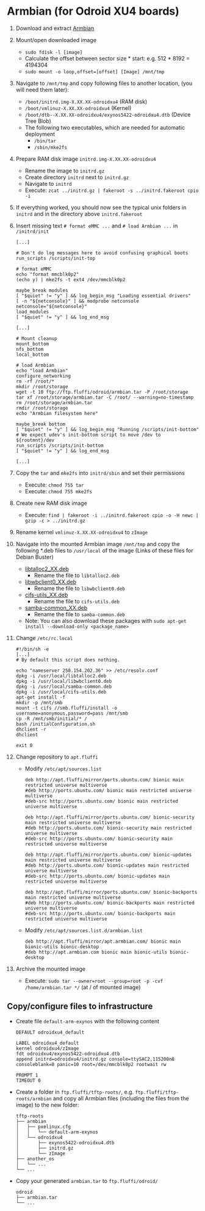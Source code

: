 <!---
Copyright 2017-2020 Siemens AG

Permission is hereby granted, free of charge, to any person obtaining a
copy of this software and associated documentation files (the
"Software"), to deal in the Software without restriction, including without
limitation the rights to use, copy, modify, merge, publish, distribute,
sublicense, and/or sell copies of the Software, and to permit persons to whom the
Software is furnished to do so, subject to the following conditions:

The above copyright notice and this permission notice shall be
included in all copies or substantial portions of the Software.

THE SOFTWARE IS PROVIDED "AS IS", WITHOUT WARRANTY OF ANY KIND, EXPRESS
OR IMPLIED, INCLUDING BUT NOT LIMITED TO THE WARRANTIES OF
MERCHANTABILITY, FITNESS FOR A PARTICULAR PURPOSE AND NONINFRINGEMENT. IN NO EVENT
SHALL THE AUTHORS OR COPYRIGHT HOLDERS BE LIABLE FOR ANY CLAIM, DAMAGES OR
OTHER LIABILITY, WHETHER IN AN ACTION OF CONTRACT, TORT OR OTHERWISE,
ARISING FROM, OUT OF OR IN CONNECTION WITH THE SOFTWARE OR THE USE OR OTHER
DEALINGS IN THE SOFTWARE.

Author(s): Pascal Eckmann
-->

# Armbian (for Odroid XU4 boards)

1. Download and extract [Armbian](https://www.armbian.com/odroid-xu4/)
2. Mount/open downloaded image
    - `sudo fdisk -l [image]`
    - Calculate the offset between sector size * start: e.g. 512 * 8192 = 4194304
    - `sudo mount -o loop,offset=[offset] [Image] /mnt/tmp`
3. Navigate to `/mnt/tmp` and copy following files to another location, (you will need them later):
    - `/boot/initrd.img-X.XX.XX-odroidxu4` (RAM disk)   
    - `/boot/vmlinuz-X.XX.XX-odroidxu4` (Kernel)   
    - `/boot/dtb--X.XX.XX-odroidxu4/exynos5422-odroidxu4.dtb` (Device Tree Blob)
    - The following two executables, which are needed for automatic deployment
        - `/bin/tar` 
        - `/sbin/mke2fs` 
4. Prepare RAM disk image `initrd.img-X.XX.XX-odroidxu4`
    - Rename the image to `initrd.gz`
    - Create directory `initrd` next to `initrd.gz`
    - Navigate to `initrd` 
    - Execute: `zcat ../initrd.gz | fakeroot -s ../initrd.fakeroot cpio -i`
5. If everything worked, you should now see the typical unix folders in `initrd` and in the directory above `initrd.fakeroot`
6. Insert missing text `# format eMMC ...` and `# load Armbian ...` in `/initrd/init`
    ```
    [...]
    
    # Don't do log messages here to avoid confusing graphical boots
    run_scripts /scripts/init-top
    ```
    
    ```
    # format eMMC
    echo "format mmcblk0p2"
    (echo y) | mke2fs -t ext4 /dev/mmcblk0p2
    ```
    
    ```
    maybe_break modules
    [ "$quiet" != "y" ] && log_begin_msg "Loading essential drivers"
    [ -n "${netconsole}" ] && modprobe netconsole netconsole="${netconsole}"
    load_modules
    [ "$quiet" != "y" ] && log_end_msg
    
    [...]
    
    # Mount cleanup
    mount_bottom
    nfs_bottom
    local_bottom
    ```
    
    ```
    # load Armbian
    echo "load Armbian"
    configure_networking
    rm -rf /root/*
    mkdir /root/storage
    wget -t 10 ftp://ftp.fluffi/odroid/armbian.tar -P /root/storage
    tar xf /root/storage/armbian.tar -C /root/ --warning=no-timestamp
    rm /root/storage/armbian.tar
    rmdir /root/storage
    echo "Armbian filesystem here"
    ```

    ```
    maybe_break bottom
    [ "$quiet" != "y" ] && log_begin_msg "Running /scripts/init-bottom"
    # We expect udev's init-bottom script to move /dev to ${rootmnt}/dev
    run_scripts /scripts/init-bottom
    [ "$quiet" != "y" ] && log_end_msg
    
    [...]
    ```
7. Copy the `tar` and `mke2fs` into `initrd/sbin` and set their permissions
    - Execute: `chmod 755 tar`
    - Execute: `chmod 755 mke2fs`
8. Create new RAM disk image
    - Execute: `find | fakeroot -i ../initrd.fakeroot cpio -o -H newc | gzip -c > ../initrd.gz`
9. Rename kernel `vmlinuz-X.XX.XX-odroidxu4` to `zImage`
10. Navigate into the mounted Armbian image `/mnt/tmp` and copy the following *.deb files to `/usr/local` of the image (Links of these files for Debian Buster)
    - [libtalloc2_XX.deb](https://packages.debian.org/buster/armhf/libtalloc2/download)
        - Rename the file to `libtalloc2.deb`
    - [libwbclient0_XX.deb](https://packages.debian.org/buster/armhf/libwbclient0/download)
        - Rename the file to `libwbclient0.deb`
    - [cifs-utils_XX.deb](https://packages.debian.org/buster/armhf/cifs-utils/download)
        - Rename the file to `cifs-utils.deb`
    - [samba-common_XX.deb](https://packages.debian.org/buster/armhf/samba-common/download)
        - Rename the file to `samba-common.deb`
    - Note: You can also download these packages with `sudo apt-get install --download-only <package_name>`
11. Change `/etc/rc.local`
    ```
    #!/bin/sh -e
    [...]
    # By default this script does nothing.
    
    echo "nameserver 250.154.202.36" >> /etc/resolv.conf
    dpkg -i /usr/local/libtalloc2.deb
    dpkg -i /usr/local/libwbclient0.deb
    dpkg -i /usr/local/samba-common.deb
    dpkg -i /usr/local/cifs-utils.deb
    apt-get install -f
    mkdir -p /mnt/smb
    mount -t cifs //smb.fluffi/install -o username=anonymous,password=pass /mnt/smb
    cp -R /mnt/smb/initial/* /
    bash /initialConfiguration.sh
    dhclient -r
    dhclient
    
    exit 0
    ```
12. Change repository to `apt.fluffi`
    - Modify `/etc/apt/sources.list`
        ```
        deb http://apt.fluffi/mirror/ports.ubuntu.com/ bionic main restricted universe multiverse
        #deb http://ports.ubuntu.com/ bionic main restricted universe multiverse
        #deb-src http://ports.ubuntu.com/ bionic main restricted universe multiverse
        
        deb http://apt.fluffi/mirror/ports.ubuntu.com/ bionic-security main restricted universe multiverse
        #deb http://ports.ubuntu.com/ bionic-security main restricted universe multiverse
        #deb-src http://ports.ubuntu.com/ bionic-security main restricted universe multiverse
        
        deb http://apt.fluffi/mirror/ports.ubuntu.com/ bionic-updates main restricted universe multiverse
        #deb http://ports.ubuntu.com/ bionic-updates main restricted universe multiverse
        #deb-src http://ports.ubuntu.com/ bionic-updates main restricted universe multiverse
        
        deb http://apt.fluffi/mirror/ports.ubuntu.com/ bionic-backports main restricted universe multiverse
        #deb http://ports.ubuntu.com/ bionic-backports main restricted universe multiverse
        #deb-src http://ports.ubuntu.com/ bionic-backports main restricted universe multiverse
        ```
    - Modify `/etc/apt/sources.list.d/armbian.list`
        ```
        deb http://apt.fluffi/mirror/apt.armbian.com/ bionic main bionic-utils bionic-desktop
        #deb http://apt.armbian.com bionic main bionic-utils bionic-desktop
        ```
13. Archive the mounted image
    - Execute: `sudo tar --owner=root --group=root -p -cvf /home/armbian.tar */` (at / of mounted image)
    
## Copy/configure files to infrastructure
- Create file `default-arm-exynos` with the following content
    ```
    DEFAULT odroidxu4_default

    LABEL odroidxu4_default
    kernel odroidxu4/zImage
    fdt odroidxu4/exynos5422-odroidxu4.dtb
    append initrd=odroidxu4/initrd.gz console=ttySAC2,115200n8 consoleblank=0 panic=10 root=/dev/mmcblk0p2 rootwait rw

    PROMPT 1
    TIMEOUT 0
    ```
- Create a folder in `ftp.fluffi/tftp-roots/`, e.g. `ftp.fluffi/tftp-roots/armbian` and copy all Armbian files (including the files from the image) to the new folder:
    ```
    tftp-roots 
    ├── armbian
    │   ├── pxelinux.cfg
    │   │   └── default-arm-exynos
    │   └── odroidxu4
    │       ├── exynos5422-odroidxu4.dtb
    │       ├── initrd.gz
    │       └── zImage
    ├── another_os
    │   └── ...
    └── ...
    ```
- Copy your generated `armbian.tar` to `ftp.fluffi/odroid/`
    ```
    odroid 
    ├── armbian.tar
    └── ...
    ```
